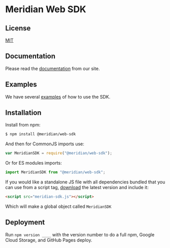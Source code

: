 # Meridian Web SDK

## License

[MIT](LICENSE)

## Documentation

Please read the [documentation][] from our site.

## Examples

We have several [examples][] of how to use the SDK.

## Installation

Install from npm:

```sh
$ npm install @meridian/web-sdk
```

And then for CommonJS imports use:

```js
var MeridianSDK = require("@meridian/web-sdk");
```

Or for ES modules imports:

```js
import MeridianSDK from "@meridian/web-sdk";
```

If you would like a standalone JS file with all dependencies bundled that you can use from a script tag, [download][] the latest version and include it:

```html
<script src="meridian-sdk.js"></script>
```

Which will make a global object called `MeridianSDK`

## Deployment

Run `npm version ____` with the version number to do a full npm, Google Cloud
Storage, and GitHub Pages deploy.

[examples]: https://arubanetworks.github.io/meridian-web-sdk
[download]: https://arubanetworks.github.io/meridian-web-sdk/meridian-sdk.js
[documentation]: https://docs.meridianapps.com/article/779-the-meridian-web-sdk
